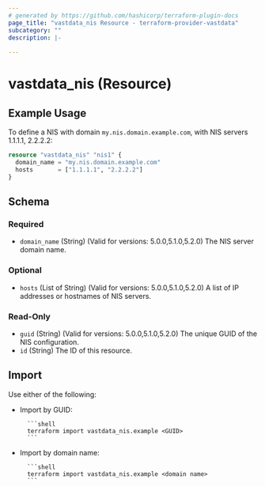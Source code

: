 ```yaml
---
# generated by https://github.com/hashicorp/terraform-plugin-docs
page_title: "vastdata_nis Resource - terraform-provider-vastdata"
subcategory: ""
description: |-
  
---
```


# vastdata_nis (Resource)



## Example Usage

To define a NIS with domain `my.nis.domain.example.com`, with NIS servers 1.1.1.1, 2.2.2.2:

```terraform
resource "vastdata_nis" "nis1" {
  domain_name = "my.nis.domain.example.com"
  hosts       = ["1.1.1.1", "2.2.2.2"]
}
```

<!-- schema generated by tfplugindocs -->
## Schema

### Required

- `domain_name` (String) (Valid for versions: 5.0.0,5.1.0,5.2.0) The NIS server domain name.

### Optional

- `hosts` (List of String) (Valid for versions: 5.0.0,5.1.0,5.2.0) A list of IP addresses or hostnames of NIS servers.

### Read-Only

- `guid` (String) (Valid for versions: 5.0.0,5.1.0,5.2.0) The unique GUID of the NIS configuration.
- `id` (String) The ID of this resource.

## Import

Use either of the following:
- Import by GUID:

        ```shell
        terraform import vastdata_nis.example <GUID>
        ```
- Import by domain name:

        ```shell
        terraform import vastdata_nis.example <domain name>
        ```
